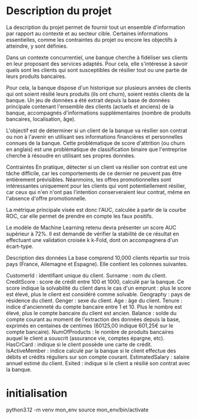 # Description du projet

La description du projet permet de fournir tout un ensemble d'information par rapport au contexte et au secteur cible. Certaines informations essentielles, comme les contraintes du projet ou encore les objectifs à atteindre, y sont définies.

Dans un contexte concurrentiel, une banque cherche à fidéliser ses clients en leur proposant des services adaptés. Pour cela, elle s'intéresse à savoir quels sont les clients qui sont susceptibles de résilier tout ou une partie de leurs produits bancaires.

Pour cela, la banque dispose d'un historique sur plusieurs années de clients qui ont soient résilié leurs produits (ils ont churn), soient restés clients de la banque. Un jeu de données a été extrait depuis la base de données principale contenant l'ensemble des clients (actuels et anciens) de la banque, accompagnés d'informations supplémentaires (nombre de produits bancaires, localisation, âge).

L'objectif est de déterminer si un client de la banque va résilier son contrat ou non à l'avenir en utilisant ses informations financières et personnelles connues de la banque. Cette problématique de score d'attrition (ou churn en anglais) est une problématique de classification binaire que l'entreprise cherche à résoudre en utilisant ses propres données.

Contraintes
En pratique, détecter si un client va résilier son contrat est une tâche difficile, car les comportements de ce dernier ne peuvent pas être entièrement prévisibles. Néanmoins, les offres promotionnelles sont intéressantes uniquement pour les clients qui vont potentiellement résilier, car ceux qui n'en n'ont pas l'intention conserveraient leur contrat, même en l'absence d'offre promotionnelle.

La métrique principale visée est donc l'AUC, calculée à partir de la courbe ROC, car elle permet de prendre en compte les faux positifs.

Le modèle de Machine Learning retenu devra présenter un score AUC supérieur à 72%. Il est demandé de vérifier la stabilité de ce résultat en effectuant une validation croisée 
k
k-Fold, dont on accompagnera d'un écart-type.

Description des données
La base comprend 10,000 clients répartis sur trois pays (France, Allemagne et Espagne). Elle contient les colonnes suivantes.

CustomerId : identifiant unique du client.
Surname : nom du client.
CreditScore : score de crédit entre 100 et 1000, calculé par la banque. Ce score indique la solvabilité du client dans le cas d'un emprunt : plus le score est élevé, plus le client est considéré comme solvable.
Geography : pays de résidence du client.
Genger : sexe du client.
Age : âge du client.
Tenure : indice d'ancienneté du compte bancaire entre 1 et 10. Plus le nombre est élevé, plus le compte bancaire du client est ancien.
Balance : solde du compte courant au moment de l'extraction des données depuis la base, exprimés en centaines de centimes (60125,00 indique 601,25€ sur le compte bancaire).
NumOfProducts : le nombre de produits bancaires auquel le client a souscrit (assurance vie, comptes épargne, etc).
HasCrCard : indique si le client possède une carte de crédit.
IsActiveMember : indice calculé par la banque si le client effectue des débits et crédits réguliers sur son compte courant.
EstimatedSalary : salaire annuel estimé du client.
Exited : indique si le client a résilié son contrat avec la banque.

# initialisation
python3.12 -m venv mon_env
source mon_env/bin/activate